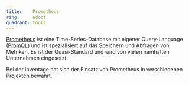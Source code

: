 ```yaml
---
title:    Prometheus  
ring:     adopt  
quadrant: tools
---
```


[Prometheus][prometheus] ist eine Time-Series-Database mit eigener Query-Language ([PromQL][promql]) und ist spezialisiert auf das Speichern und Abfragen von Metriken. Es ist der Quasi-Standard und wird von vielen namhaften Unternehmen eingesetzt.

Bei der Inventage hat sich der Einsatz von Prometheus in verschiedenen Projekten bewährt.

[prometheus]: https://prometheus.io
[promql]: https://prometheus.io/docs/prometheus/latest/querying/basics/
